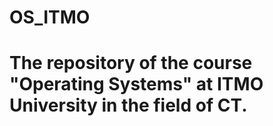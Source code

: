 # OS_ITMO

# The repository of the course "Operating Systems" at ITMO University in the field of CT.
